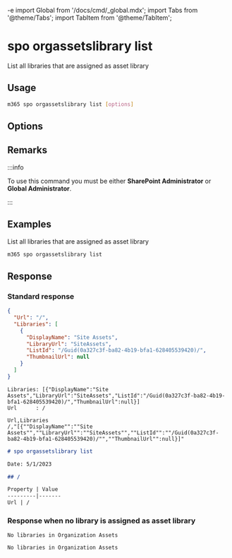 -e <!-- DISCLAIMER: All secrets, passwords, and sensitive values in this document are examples only and not real credentials. -->
import Global from '/docs/cmd/_global.mdx';
import Tabs from '@theme/Tabs';
import TabItem from '@theme/TabItem';

# spo orgassetslibrary list

List all libraries that are assigned as asset library

## Usage

```sh
m365 spo orgassetslibrary list [options]
```

## Options

<Global />

## Remarks

:::info

To use this command you must be either **SharePoint Administrator** or **Global Administrator**.

:::

## Examples

List all libraries that are assigned as asset library

```sh
m365 spo orgassetslibrary list
```

## Response

### Standard response

<Tabs>
  <TabItem value="JSON">

  ```json
  {
    "Url": "/",
    "Libraries": [
      {
        "DisplayName": "Site Assets",
        "LibraryUrl": "SiteAssets",
        "ListId": "/Guid(0a327c3f-ba82-4b19-bfa1-628405539420)/",
        "ThumbnailUrl": null
      }
    ]
  }
  ```

  </TabItem>
  <TabItem value="Text">

  ```text
  Libraries: [{"DisplayName":"Site Assets","LibraryUrl":"SiteAssets","ListId":"/Guid(0a327c3f-ba82-4b19-bfa1-628405539420)/","ThumbnailUrl":null}]
  Url      : /
  ```

  </TabItem>
  <TabItem value="CSV">

  ```csv
  Url,Libraries
  /,"[{""DisplayName"":""Site Assets"",""LibraryUrl"":""SiteAssets"",""ListId"":""/Guid(0a327c3f-ba82-4b19-bfa1-628405539420)/"",""ThumbnailUrl"":null}]"
  ```

  </TabItem>
  <TabItem value="Markdown">

  ```md
  # spo orgassetslibrary list 

  Date: 5/1/2023

  ## /

  Property | Value
  ---------|-------
  Url | /
  ```

  </TabItem>
</Tabs>

### Response when no library is assigned as asset library

<Tabs>
  <TabItem value="Text">

  ```text
  No libraries in Organization Assets
  ```

  </TabItem>
  <TabItem value="Markdown">

  ```md
  No libraries in Organization Assets
  ```

  </TabItem>
</Tabs>
